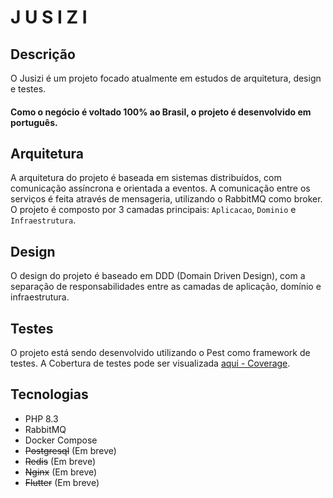 # J U S I Z I

## Descrição

O Jusizi é um projeto focado atualmente em estudos de arquitetura, design e testes.
####  Como o negócio é voltado 100% ao Brasil, o projeto é desenvolvido em português.

## Arquitetura

A arquitetura do projeto é baseada em sistemas distribuídos, com comunicação assíncrona e orientada a eventos. A comunicação entre os serviços é feita através de mensageria, utilizando o RabbitMQ como broker.
O projeto é composto por 3 camadas principais: `Aplicacao`, `Dominio` e `Infraestrutura`.

## Design

O design do projeto é baseado em DDD (Domain Driven Design), com a separação de responsabilidades entre as camadas de aplicação, domínio e infraestrutura.

## Testes

O projeto está sendo desenvolvido utilizando o Pest como framework de testes.
A Cobertura de testes pode ser visualizada [aqui - Coverage](https://19950512.github.io/jusizi).


## Tecnologias

- PHP 8.3
- RabbitMQ
- Docker Compose
- ~~Postgresql~~ (Em breve)
- ~~Redis~~ (Em breve)
- ~~Nginx~~ (Em breve)
- ~~Flutter~~ (Em breve)

